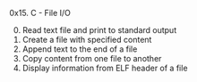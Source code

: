 0x15. C - File I/O

0. Read text file and print to standard output
1. Create a file with specified content
2. Append text to the end of a file
3. Copy content from one file to another
4. Display information from ELF header of a file

